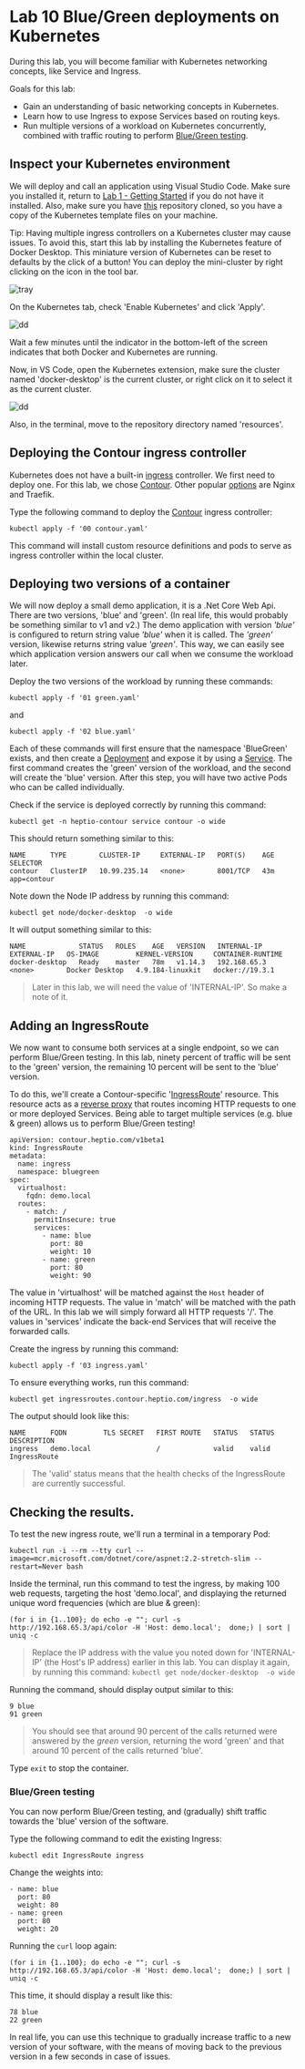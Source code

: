 # Lab 10 Blue/Green deployments on Kubernetes

During this lab, you will become familiar with Kubernetes networking concepts, like Service and Ingress.

Goals for this lab:
- Gain an understanding of basic networking concepts in Kubernetes.
- Learn how to use Ingress to expose Services based on routing keys.
- Run multiple versions of a workload on Kubernetes concurrently, combined with traffic routing to perform [Blue/Green testing](https://martinfowler.com/bliki/BlueGreenDeployment.html).

## <a name='start'></a>Inspect your Kubernetes environment
We will deploy and call an application using Visual Studio Code. Make sure you installed it, return to [Lab 1 - Getting Started](Lab1-GettingStarted.md) if you do not have it installed. Also, make sure you have [this](https://github.com/XpiritBV/ContainerWorkshop2019Docs) repository cloned, so you have a copy of the Kubernetes template files on your machine.

Tip: Having multiple ingress controllers on a Kubernetes cluster may cause issues. To avoid this, start this lab by installing the Kubernetes feature of Docker Desktop. This miniature version of Kubernetes can be reset to defaults by the click of a button!
You can deploy the mini-cluster by right clicking on the icon in the tool bar. 

![tray](images/dockertray.png)

On the Kubernetes tab, check 'Enable Kubernetes' and click 'Apply'.

![dd](images/dockerdesktop.png)

Wait a few minutes until the indicator in the bottom-left of the screen indicates that both Docker and Kubernetes are running.

Now, in VS Code, open the Kubernetes extension, make sure the cluster named 'docker-desktop' is the current cluster, or right click on it to select it as the current cluster.

![dd](images/vscode-k8s.png)

Also, in the terminal, move to the repository directory named 'resources'.

## <a name='deploy-contour'></a>Deploying the Contour ingress controller
Kubernetes does not have a built-in [ingress](https://kubernetes.io/docs/concepts/services-networking/ingress/) controller. We first need to deploy one. For this lab, we chose [Contour](https://github.com/heptio/contour). Other popular [options](https://kubernetes.io/docs/concepts/services-networking/ingress-controllers/) are Nginx and Traefik.

Type the following command to deploy the [Contour](https://github.com/heptio/contour) ingress controller:

```
kubectl apply -f '00 contour.yaml'
```

This command will install custom resource definitions and pods to serve as ingress controller within the local cluster.

## <a name='deploy-workloads'></a>Deploying two versions of a container
We will now deploy a small demo application, it is a .Net Core Web Api. There are two versions, 'blue' and 'green'. (In real life, this would probably be something similar to v1 and v2.) The demo application with version *'blue'* is configured to return string value *'blue'* when it is called. The *'green'* version, likewise returns string value *'green'*. This way, we can easily see which application version answers our call when we consume the workload later.

Deploy the two versions of the workload by running these commands:

```
kubectl apply -f '01 green.yaml'
```

and

```
kubectl apply -f '02 blue.yaml'
```

Each of these commands will first ensure that the namespace 'BlueGreen' exists, and then create a [Deployment](https://kubernetes.io/docs/concepts/workloads/controllers/deployment/#creating-a-deployment) and expose it by using a [Service](https://kubernetes.io/docs/concepts/services-networking/service/).
The first command creates the 'green' version of the workload, and the second will create the 'blue' version.
After this step, you will have two active Pods who can be called individually. 

Check if the service is deployed correctly by running this command:

```
kubectl get -n heptio-contour service contour -o wide
```

This should return something similar to this:

```
NAME      TYPE        CLUSTER-IP     EXTERNAL-IP   PORT(S)    AGE   SELECTOR
contour   ClusterIP   10.99.235.14   <none>        8001/TCP   43m   app=contour
```

Note down the Node IP address by running this command:

```
kubectl get node/docker-desktop  -o wide
```

It will output something similar to this:
```
NAME             STATUS   ROLES    AGE   VERSION   INTERNAL-IP    EXTERNAL-IP   OS-IMAGE         KERNEL-VERSION     CONTAINER-RUNTIME
docker-desktop   Ready    master   78m   v1.14.3   192.168.65.3   <none>        Docker Desktop   4.9.184-linuxkit   docker://19.3.1
```
> Later in this lab, we will need the value of 'INTERNAL-IP'. So make a note of it.

## <a name='ingress'></a>Adding an IngressRoute
We now want to consume both services at a single endpoint, so we can perform Blue/Green testing. In this lab, ninety percent of traffic will be sent to the 'green' version, the remaining 10 percent will be sent to the 'blue' version.

To do this, we'll create a Contour-specific '[IngressRoute](https://github.com/heptio/contour/blob/master/design/ingressroute-design.md)' resource.
This resource acts as a [reverse proxy](https://en.wikipedia.org/wiki/Reverse_proxy) that routes incoming HTTP requests to one or more deployed Services. Being able to target multiple services (e.g. blue & green) allows us to perform Blue/Green testing!

```
apiVersion: contour.heptio.com/v1beta1
kind: IngressRoute
metadata: 
  name: ingress
  namespace: bluegreen
spec: 
  virtualhost:
    fqdn: demo.local
  routes: 
    - match: /
      permitInsecure: true
      services: 
        - name: blue
          port: 80
          weight: 10
        - name: green
          port: 80
          weight: 90
```
The value in 'virtualhost' will be matched against the `Host` header of incoming HTTP requests. The value in 'match' will be matched with the path of the URL. In this lab we will simply forward all HTTP requests  '/'. The values in 'services' indicate the back-end Services that will receive the forwarded calls.

Create the ingress by running this command:

```
kubectl apply -f '03 ingress.yaml'
```

To ensure everything works, run this command:

```
kubectl get ingressroutes.contour.heptio.com/ingress  -o wide
```

The output should look like this:

```
NAME      FQDN         TLS SECRET   FIRST ROUTE   STATUS   STATUS DESCRIPTION
ingress   demo.local                /             valid    valid IngressRoute
```

> The 'valid' status means that the health checks of the IngressRoute are currently successful.

## <a name='results'></a>Checking the results.

To test the new ingress route, we'll run a terminal in a temporary Pod:

```
kubectl run -i --rm --tty curl --image=mcr.microsoft.com/dotnet/core/aspnet:2.2-stretch-slim --restart=Never bash
```


Inside the terminal, run this command to test the ingress, by making 100 web requests, targeting the host 'demo.local', and displaying the returned unique word frequencies (which are blue & green):

```
(for i in {1..100}; do echo -e ""; curl -s http://192.168.65.3/api/color -H 'Host: demo.local';  done;) | sort | uniq -c
```

> Replace the IP address with the value you noted down for 'INTERNAL-IP' (the Host's IP address) earlier in this lab. You can display it again, by running this command:
`kubectl get node/docker-desktop  -o wide`

Running the command, should display output similar to this:

```
9 blue
91 green
```
> You should see that around 90 percent of the calls returned were answered by the *green* version, returning the word 'green' and that around 10 percent of the calls returned 'blue'.

Type `exit` to stop the container.

### Blue/Green testing
You can now perform Blue/Green testing, and (gradually) shift traffic towards the 'blue' version of the software.

Type the following command to edit the existing Ingress:

```
kubectl edit IngressRoute ingress
```
Change the weights into:
```
- name: blue
  port: 80
  weight: 80
- name: green
  port: 80
  weight: 20
``` 

Running the `curl` loop again:

```
(for i in {1..100}; do echo -e ""; curl -s http://192.168.65.3/api/color -H 'Host: demo.local';  done;) | sort | uniq -c
```

This time, it should display a result like this:

```
78 blue
22 green
```

In real life, you can use this technique to gradually increase traffic to a new version of your software, with the means of moving back to the previous version in a few seconds in case of issues.